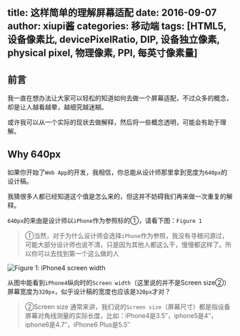 title: 这样简单的理解屏幕适配
date: 2016-09-07 
author: xiupi酱
categories: 移动端
tags: [HTML5, 设备像素比, devicePixelRatio, DIP, 设备独立像素, physical pixel, 物理像素, PPI, 每英寸像素量]
---

## 前言

我一直在想办法让大家可以轻松的知道如何去做一个屏幕适配，不过众多的概念，却是让人越看越晕，越细究越迷糊。

或许我可以从一个实际的现状去做解释，然后将一些概念透明，可能会有助于理解。

## Why 640px

如果你开始了`Web App`的开发，我相信，你总能从设计师那里拿到宽度为`640px`的设计稿。

我猜很多人都已经知道这个值是怎么来的，但这并不妨碍我们再来做一次重复的解释。

`640px`的来由是设计师以`iPhone`作为参照标的①，请看下图：`Figure 1`

> ①当然，对于为什么设计师会选择`iPhone`作为参照，我没有寻根问源过，可能大部分设计师也说不清，只是因为其他人都这么干，慢慢都这样了。所以你可以去找到第一个这么做的人

![Figure 1: iPhone4 screen width](http://od3jhy35s.bkt.clouddn.com/iPhone.png)

从图中能看到`iPhone4`纵向时的`Screen width`（这里说的并不是Screen size②）屏幕宽度为`320px`，似乎设计稿的宽度也应该是`320px`才对？

> ②Screen size
> 通常来讲，我们说的`Screen size`（屏幕尺寸）都是指设备屏幕对角线测量的实际长度，比如：iPhone4是3.5″，iphone5是4″，iphone6是4.7″，iPhone6 Plus是5.5″
